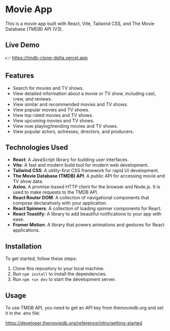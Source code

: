# Movie App

This is a movie app built with React, Vite, Tailwind CSS, and The Movie Database (TMDB) API (V3).

## Live Demo

👉 https://tmdb-clone-delta.vercel.app

## Features

- Search for movies and TV shows.
- View detailed information about a movie or TV show, including cast, crew, and reviews.
- View similar and recommended movies and TV shows.
- View popular movies and TV shows.
- View top-rated movies and TV shows.
- View upcoming movies and TV shows.
- View now playing/trending movies and TV shows.
- View popular actors, actresses, directors, and producers.


## Technologies Used

- **React**: A JavaScript library for building user interfaces.
- **Vite**: A fast and modern build tool for modern web development.
- **Tailwind CSS**: A utility-first CSS framework for rapid UI development.
- **The Movie Database (TMDB) API**: A public API for accessing movie and TV show data.
- **Axios**: A promise-based HTTP client for the browser and Node.js. It is used to make requests to the TMDB API.
- **React Router DOM**: A collection of navigational components that compose declaratively with your application.
- **React Spinners**: A collection of loading spinner components for React.
- **React Toastify**: A library to add beautiful notifications to your app with ease.
- **Framer Motion**: A library that powers animations and gestures for React applications.


## Installation

To get started, follow these steps:

1. Clone this repository to your local machine.
2. Run `npm install` to install the dependencies.
3. Run `npm run dev` to start the development server.


## Usage

To use TMDB API, you need to get an API key from themoviedb.org and set it in the .env file:

https://developer.themoviedb.org/reference/intro/getting-started
